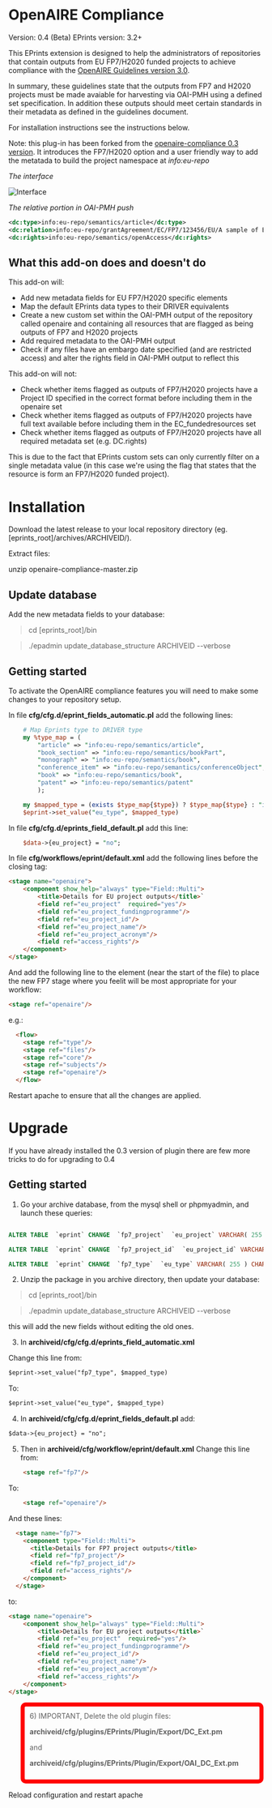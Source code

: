 OpenAIRE Compliance
===================

Version: 0.4 (Beta)
EPrints version: 3.2+

This EPrints extension is designed to help the administrators of repositories that contain outputs from EU FP7/H2020 funded projects to achieve compliance with the [OpenAIRE Guidelines version 3.0](https://guidelines.openaire.eu/en/latest/index.html).

In summary, these guidelines state that the outputs from FP7 and H2020 projects must be made avaiable for harvesting via OAI-PMH using a defined set specification. In addition these outputs should meet certain standards in their metadata as defined in the guidelines document.

For installation instructions see the instructions below.

Note: this plug-in has been forked from the [openaire-compliance 0.3 version](https://github.com/eprintsug/openaire-compliance). It introduces the FP7/H2020 option and a user friendly way to add the metatada to build the project namespace at <i>info:eu-repo</i> 

<i>The interface</i>

![Interface](OpenAireInterface.png)

<i>The relative portion in OAI-PMH push</i>
```xml
<dc:type>info:eu-repo/semantics/article</dc:type>
<dc:relation>info:eu-repo/grantAgreement/EC/FP7/123456/EU/A sample of EU project/EUPSAM</dc:relation>
<dc:rights>info:eu-repo/semantics/openAccess</dc:rights>
```

What this add-on does and doesn't do
------------------------------------

This add-on will:

* Add new metadata fields for EU FP7/H2020 specific elements
* Map the default EPrints data types to their DRIVER equivalents 
* Create a new custom set within the OAI-PMH output of the repository called openaire and containing all resources that are flagged as being outputs of FP7 and H2020 projects
* Add required metadata to the OAI-PMH output
* Check if any files have an embargo date specified (and are restricted access) and alter the rights field in OAI-PMH output to reflect this


This add-on will not:

* Check whether items flagged as outputs of FP7/H2020 projects have a Project ID specified in the correct format before including them in the openaire set
* Check whether items flagged as outputs of FP7/H2020 projects have full text available before including them in the EC_fundedresources set
* Check whether items flagged as outputs of FP7/H2020 projects have all required metadata set (e.g. DC.rights)

This is due to the fact that EPrints custom sets can only currently filter on a single metadata value (in this case we're using the flag that states that the resource is form an FP7/H2020 funded project).

Installation
============

Download the latest release to your local repository directory (eg. [eprints_root]/archives/ARCHIVEID/).

Extract files:

unzip openaire-compliance-master.zip


Update database
---------------

Add the new metadata fields to your database:

<blockquote>cd [eprints_root]/bin</blockquote>

<blockquote>./epadmin update_database_structure ARCHIVEID --verbose</blockquote>


Getting started
---------------

To activate the OpenAIRE compliance features you will need to make some changes to your repository setup. 


In file <b>cfg/cfg.d/eprint_fields_automatic.pl</b> add the following lines:

```perl
	# Map Eprints type to DRIVER type
	my %type_map = (
		"article" => "info:eu-repo/semantics/article",
		"book_section" => "info:eu-repo/semantics/bookPart",
		"monograph" => "info:eu-repo/semantics/book",
		"conference_item" => "info:eu-repo/semantics/conferenceObject",
		"book" => "info:eu-repo/semantics/book",
		"patent" => "info:eu-repo/semantics/patent"
		);

	my $mapped_type = (exists $type_map{$type}) ? $type_map{$type} : "info:eu-repo/semantics/other";
	$eprint->set_value("eu_type", $mapped_type)
```

In file <b>cfg/cfg.d/eprints_field_default.pl</b> add this line:


```perl
	$data->{eu_project} = "no";
```

In file <b>cfg/workflows/eprint/default.xml</b> add the following lines before the closing </workflow> tag:

```html
<stage name="openaire">
	<component show_help="always" type="Field::Multi">
		<title>Details for EU project outputs</title>`
		<field ref="eu_project"  required="yes"/>
		<field ref="eu_project_fundingprogramme"/>
		<field ref="eu_project_id"/>
		<field ref="eu_project_name"/>
		<field ref="eu_project_acronym"/>
		<field ref="access_rights"/>
	</component>
</stage>
```

And add the following line to the <flow> element (near the start of the file) to place the new FP7 stage where you feelit will be most appropriate for your workflow:

```html	
<stage ref="openaire"/>
```

e.g.:

```html
  <flow>
    <stage ref="type"/>
    <stage ref="files"/>
    <stage ref="core"/>
    <stage ref="subjects"/>
    <stage ref="openaire"/>
  </flow>
```

Restart apache to ensure that all the changes are applied.


Upgrade
=======

If you have already installed the 0.3 version of plugin there are few more tricks to do for upgrading to 0.4

Getting started
---------------

1) Go your archive database, from the mysql shell or phpmyadmin, and launch these queries:

```sql

ALTER TABLE  `eprint` CHANGE  `fp7_project`  `eu_project` VARCHAR( 255 ) CHARACTER SET utf8 COLLATE utf8_bin NULL DEFAULT NULL ;

ALTER TABLE  `eprint` CHANGE  `fp7_project_id`  `eu_project_id` VARCHAR( 255 ) CHARACTER SET utf8 COLLATE utf8_bin NULL DEFAULT NULL ;

ALTER TABLE  `eprint` CHANGE  `fp7_type`  `eu_type` VARCHAR( 255 ) CHARACTER SET utf8 COLLATE utf8_bin NULL DEFAULT NULL ;

```
2) Unzip the package in you archive directory, then update your database:

<blockquote>cd [eprints_root]/bin</blockquote>

<blockquote>./epadmin update_database_structure ARCHIVEID --verbose</blockquote>

this will add the new fields without editing the old ones.



3) In <b>archiveid/cfg/cfg.d/eprints_field_automatic.xml</b>

Change this line from:

```html
$eprint->set_value("fp7_type", $mapped_type)
```
To:

```html
$eprint->set_value("eu_type", $mapped_type)
```


4) In <b>archiveid/cfg/cfg.d/eprint_fields_default.pl</b> add:
```html
$data->{eu_project} = "no";
```	

5) Then in <b>archiveid/cfg/workflow/eprint/default.xml</b>
Change this line from:
```html
	<stage ref="fp7"/>
```    
To:
```html
	<stage ref="openaire"/>
```	
	
And these lines:
```html
  <stage name="fp7">
    <component type="Field::Multi">
      <title>Details for FP7 project outputs</title>
      <field ref="fp7_project"/>
      <field ref="fp7_project_id"/>
      <field ref="access_rights"/>
    </component>
  </stage>
```  
to:

```html
<stage name="openaire">
	<component show_help="always" type="Field::Multi">
		<title>Details for EU project outputs</title>`
		<field ref="eu_project"  required="yes"/>
		<field ref="eu_project_fundingprogramme"/>
		<field ref="eu_project_id"/>
		<field ref="eu_project_name"/>
		<field ref="eu_project_acronym"/>
		<field ref="access_rights"/>
	</component>
</stage>
```
<blockquote style="border:8px solid red;border-radius:10px;padding:10px">
6) IMPORTANT, Delete the old plugin files:

<b>archiveid/cfg/plugins/EPrints/Plugin/Export/DC_Ext.pm</b>

and

<b>archiveid/cfg/plugins/EPrints/Plugin/Export/OAI_DC_Ext.pm</b>
</blockquote>


Reload configuration and restart apache




